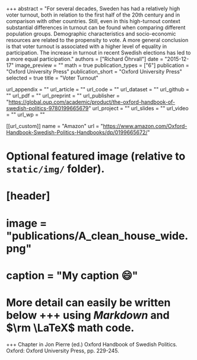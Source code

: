 +++
abstract = "For several decades, Sweden has had a relatively high voter turnout, both in relation to the first half of the 20th century and in comparison with other countries. Still, even in this high-turnout context substantial differences in turnout can be found when comparing different population groups. Demographic characteristics and socio-economic resources are related to the propensity to vote. A more general conclusion is that voter turnout is associated with a higher level of equality in participation. The increase in turnout in recent Swedish elections has led to a more equal participation."
authors = ["Richard Öhrvall"]
date = "2015-12-17"
image_preview = ""
math = true
publication_types = ["6"]
publication = "Oxford University Press"
publication_short = "Oxford University Press"
selected = true
title = "Voter Turnout"

url_appendix = ""
url_article = ""
url_code = ""
url_dataset = ""
url_github = ""
url_pdf = ""
url_preprint = ""
url_publisher = "https://global.oup.com/academic/product/the-oxford-handbook-of-swedish-politics-9780199665679"
url_project = ""
url_slides = ""
url_video = ""
url_wp = ""

[[url_custom]]
name = "Amazon"
url = "https://www.amazon.com/Oxford-Handbook-Swedish-Politics-Handbooks/dp/0199665672/"

# Optional featured image (relative to `static/img/` folder).
# [header]
# image = "publications/A_clean_house_wide.png"
# caption = "My caption :smile:"


# More detail can easily be written below +++ using *Markdown* and $\rm \LaTeX$ math code.
+++
Chapter in Jon Pierre (ed.) Oxford Handbook of Swedish Politics. Oxford: Oxford University Press, pp. 229-245.

